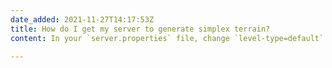 ```yaml
---
date_added: 2021-11-27T14:17:53Z
title: How do I get my server to generate simplex terrain?
content: In your `server.properties` file, change `level-type=default` to `level-type=simplex`

---
```

